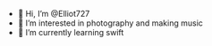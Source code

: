 - 👋 Hi, I’m @Elliot727
- 👀 I’m interested in photography and making music
- 🌱 I’m currently learning swift

<!---
Elliot727/Elliot727 is a ✨ special ✨ repository because its `README.md` (this file) appears on your GitHub profile.
You can click the Preview link to take a look at your changes.
--->
